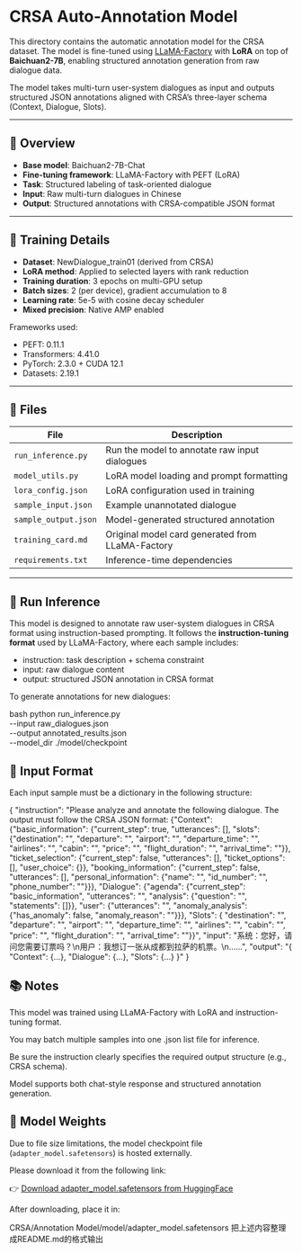 # CRSA Auto-Annotation Model

This directory contains the automatic annotation model for the CRSA dataset. The model is fine-tuned using [LLaMA-Factory](https://github.com/hiyouga/llama-factory) with **LoRA** on top of **Baichuan2-7B**, enabling structured annotation generation from raw dialogue data.

The model takes multi-turn user-system dialogues as input and outputs structured JSON annotations aligned with CRSA’s three-layer schema (Context, Dialogue, Slots).

---

## 📌 Overview

- **Base model**: Baichuan2-7B-Chat
- **Fine-tuning framework**: LLaMA-Factory with PEFT (LoRA)
- **Task**: Structured labeling of task-oriented dialogue
- **Input**: Raw multi-turn dialogues in Chinese
- **Output**: Structured annotations with CRSA-compatible JSON format

---

## 🧪 Training Details

- **Dataset**: NewDialogue_train01 (derived from CRSA)
- **LoRA method**: Applied to selected layers with rank reduction
- **Training duration**: 3 epochs on multi-GPU setup
- **Batch sizes**: 2 (per device), gradient accumulation to 8
- **Learning rate**: 5e-5 with cosine decay scheduler
- **Mixed precision**: Native AMP enabled

Frameworks used:
- PEFT: 0.11.1
- Transformers: 4.41.0
- PyTorch: 2.3.0 + CUDA 12.1
- Datasets: 2.19.1

---

## 📂 Files

| File | Description |
|------|-------------|
| `run_inference.py`       | Run the model to annotate raw input dialogues |
| `model_utils.py`         | LoRA model loading and prompt formatting |
| `lora_config.json`       | LoRA configuration used in training |
| `sample_input.json`      | Example unannotated dialogue |
| `sample_output.json`     | Model-generated structured annotation |
| `training_card.md`       | Original model card generated from LLaMA-Factory |
| `requirements.txt`       | Inference-time dependencies |

---

## 🚀 Run Inference

This model is designed to annotate raw user-system dialogues in CRSA format using instruction-based prompting. It follows the **instruction-tuning format** used by LLaMA-Factory, where each sample includes:

- instruction: task description + schema constraint
- input: raw dialogue content
- output: structured JSON annotation in CRSA format

To generate annotations for new dialogues:

bash
python run_inference.py \
  --input raw_dialogues.json \
  --output annotated_results.json \
  --model_dir ./model/checkpoint

## 🔹 Input Format
Each input sample must be a dictionary in the following structure:

{
  "instruction": "Please analyze and annotate the following dialogue. The output must follow the CRSA JSON format: 
  {\"Context\": 
    {\"basic_information\": 
      {\"current_step\": true, 
       \"utterances\": [], 
        \"slots\": 
          {\"destination\": \"\", 
           \"departure\": \"\", 
           \"airport\": \"\", 
           \"departure_time\": \"\", 
           \"airlines\": \"\", 
           \"cabin\": \"\", 
           \"price\": \"\", 
           \"flight_duration\": \"\", 
           \"arrival_time\": \"\"}}, 
      \"ticket_selection\": 
        {\"current_step\": false, 
         \"utterances\": [], 
         \"ticket_options\": [], 
         \"user_choice\": {}}, 
      \"booking_information\": 
        {\"current_step\": false, 
         \"utterances\": [], 
         \"personal_information\": 
           {\"name\": \"\", 
            \"id_number\": \"\", 
            \"phone_number\": \"\"}}}, 
    \"Dialogue\": 
      {\"agenda\": 
        {\"current_step\": \"basic_information\", 
         \"utterances\": \"\", 
         \"analysis\": 
           {\"question\": \"\", 
            \"statements\": []}}, 
        \"user\": 
          {\"utterances\": \"\", 
           \"anomaly_analysis\": 
              {\"has_anomaly\": false, 
               \"anomaly_reason\": \"\"}}}, 
    \"Slots\": {
      \"destination\": \"\", 
      \"departure\": \"\", 
      \"airport\": \"\", 
      \"departure_time\": \"\", 
      \"airlines\": \"\", 
      \"cabin\": \"\", 
      \"price\": \"\", 
      \"flight_duration\": \"\", 
      \"arrival_time\": \"\"}}",
  "input": "系统：您好，请问您需要订票吗？\n用户：我想订一张从成都到拉萨的机票。\n......",
  "output": "{ \"Context\": {...}, \"Dialogue\": {...}, \"Slots\": {...} }"
}

## 📚 Notes
This model was trained using LLaMA-Factory with LoRA and instruction-tuning format.

You may batch multiple samples into one .json list file for inference.

Be sure the instruction clearly specifies the required output structure (e.g., CRSA schema).

Model supports both chat-style response and structured annotation generation.

## 🔗 Model Weights

Due to file size limitations, the model checkpoint file (`adapter_model.safetensors`) is hosted externally.

Please download it from the following link:

👉 [Download adapter_model.safetensors from HuggingFace](https://huggingface.co/GrsXsa/CRSA-Annotation-baichuan2-7B/tree/main/adapter_model.safetensors)

After downloading, place it in:

CRSA/Annotation Model/model/adapter_model.safetensors
把上述内容整理成README.md的格式输出
